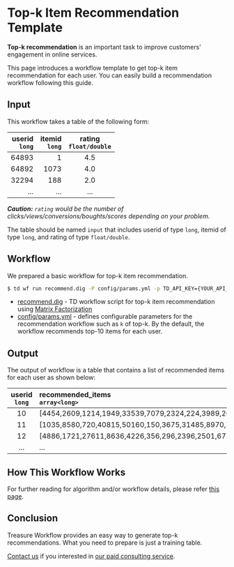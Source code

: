 
Top-k Item Recommendation Template
===

**Top-k recommendation** is an important task to improve customers' engagement in online services. 

This page introduces a workflow template to get top-k item recommendation for each user. You can easily build a recommendation workflow following this guide.

## Input

This workflow takes a table of the following form:

| userid<br/>`long` | itemid<br/>`long` | rating<br/>`float/double` |
|---:|---:|:---:|
|64893|1|4.5|
|64892|1073|4.0|
|32294|188|2.0|
| ... |...|...|

_**Caution:** `rating` would be the number of clicks/views/conversions/boughts/scores depending on your problem._

The table should be named `input` that includes userid of type `long`, itemid of type `long`, and rating of type `float/double`. 

## Workflow

We prepared a basic workflow for top-k item recommendation.

```sh
$ td wf run recommend.dig -P config/params.yml -p TD_API_KEY={YOUR_API_KEY}
```

* [recommend.dig](recommend.dig) - TD workflow script for top-k item recommendation using [Matrix Factorization](https://docs.treasuredata.com/articles/hivemall-movielens20m-mf)
* [config/params.yml](config/params.yml) - defines configurable parameters for the recommendation workflow such as `k` of top-k. By the default, the workflow recommends top-10 items for each user.
  
## Output

The output of workflow is a table that contains a list of recommended items for each user as shown below:

| userid<br/>`long` | recommended_items<br/>`array<long>` |
|:---:|:---|
| 10 |[4454,2609,1214,1949,33539,7079,2324,224,3989,26939]|
| 11 |[1035,8580,720,40815,50160,150,3675,31485,8970,7080]|
| 12 |[4886,1721,27611,8636,4226,356,296,2396,2501,6776]|
| ... |...|

## How This Workflow Works

For further reading for algorithm and/or workflow details, please refer [this page](docs/more.md). 

## Conclusion

Treasure Workflow provides an easy way to generate top-k recommendations. What you need to prepare is just a training table.

[Contact us](https://www.treasuredata.com/contact_us) if you interested in [our paid consulting service](https://docs.treasuredata.com/articles/data-science-consultation).
